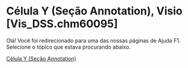 
# Célula Y (Seção Annotation), Visio [Vis_DSS.chm60095]

Olá! Você foi redirecionado para uma das nossas páginas de Ajuda F1. Selecione o tópico que estava procurando abaixo.

[Célula Y (Seção Annotation)](http://msdn.microsoft.com/library/527a4615-2013-a4b4-81cd-7f5d71c1803c%28Office.15%29.aspx)
